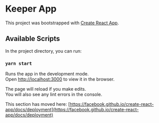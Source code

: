 # Keeper App

This project was bootstrapped with [Create React App](https://github.com/facebook/create-react-app).

## Available Scripts

In the project directory, you can run:

### `yarn start`

Runs the app in the development mode.\
Open [http://localhost:3000](http://localhost:3000) to view it in the browser.

The page will reload if you make edits.\
You will also see any lint errors in the console.

This section has moved here: [https://facebook.github.io/create-react-app/docs/deployment](https://facebook.github.io/create-react-app/docs/deployment)
